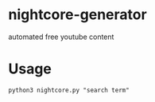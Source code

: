 # nightcore-generator
automated free youtube content

# Usage
```
python3 nightcore.py "search term"
